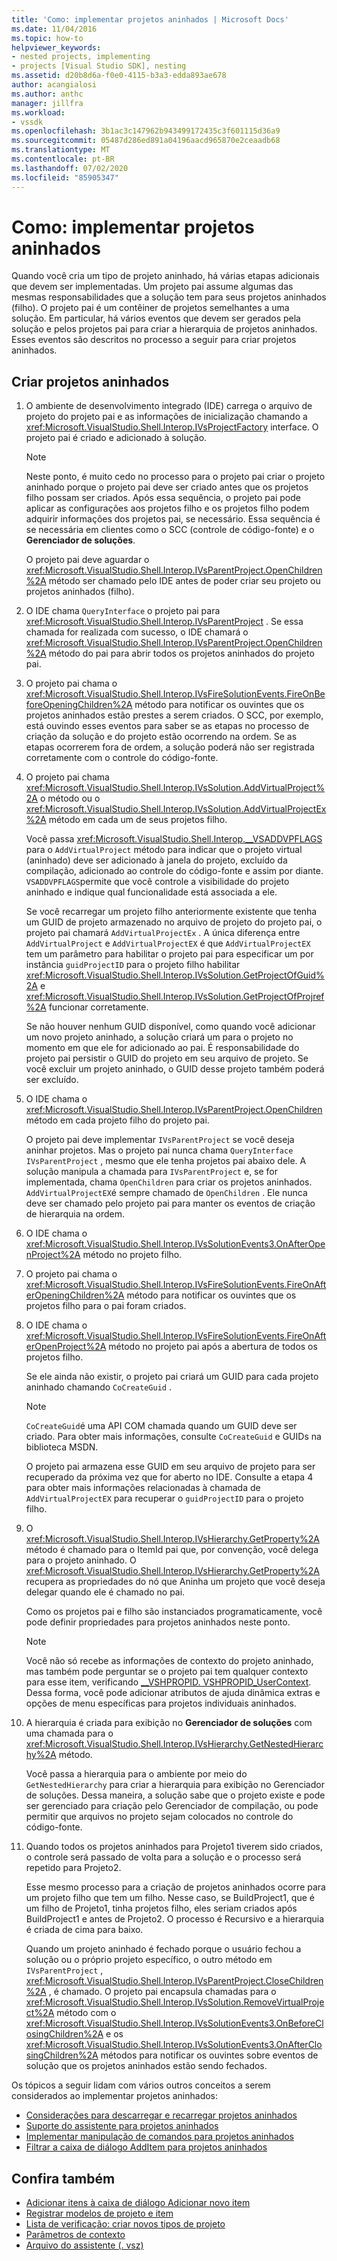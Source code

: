 ```yaml
---
title: 'Como: implementar projetos aninhados | Microsoft Docs'
ms.date: 11/04/2016
ms.topic: how-to
helpviewer_keywords:
- nested projects, implementing
- projects [Visual Studio SDK], nesting
ms.assetid: d20b8d6a-f0e0-4115-b3a3-edda893ae678
author: acangialosi
ms.author: anthc
manager: jillfra
ms.workload:
- vssdk
ms.openlocfilehash: 3b1ac3c147962b943499172435c3f601115d36a9
ms.sourcegitcommit: 05487d286ed891a04196aacd965870e2ceaadb68
ms.translationtype: MT
ms.contentlocale: pt-BR
ms.lasthandoff: 07/02/2020
ms.locfileid: "85905347"
---
```

# <a name="how-to-implement-nested-projects"></a>Como: implementar projetos aninhados

Quando você cria um tipo de projeto aninhado, há várias etapas adicionais que devem ser implementadas. Um projeto pai assume algumas das mesmas responsabilidades que a solução tem para seus projetos aninhados (filho). O projeto pai é um contêiner de projetos semelhantes a uma solução. Em particular, há vários eventos que devem ser gerados pela solução e pelos projetos pai para criar a hierarquia de projetos aninhados. Esses eventos são descritos no processo a seguir para criar projetos aninhados.

## <a name="create-nested-projects"></a>Criar projetos aninhados

1. O ambiente de desenvolvimento integrado (IDE) carrega o arquivo de projeto do projeto pai e as informações de inicialização chamando a <xref:Microsoft.VisualStudio.Shell.Interop.IVsProjectFactory> interface. O projeto pai é criado e adicionado à solução.

    > [!NOTE]
    > Neste ponto, é muito cedo no processo para o projeto pai criar o projeto aninhado porque o projeto pai deve ser criado antes que os projetos filho possam ser criados. Após essa sequência, o projeto pai pode aplicar as configurações aos projetos filho e os projetos filho podem adquirir informações dos projetos pai, se necessário. Essa sequência é se necessária em clientes como o SCC (controle de código-fonte) e o **Gerenciador de soluções**.

     O projeto pai deve aguardar o <xref:Microsoft.VisualStudio.Shell.Interop.IVsParentProject.OpenChildren%2A> método ser chamado pelo IDE antes de poder criar seu projeto ou projetos aninhados (filho).

2. O IDE chama `QueryInterface` o projeto pai para <xref:Microsoft.VisualStudio.Shell.Interop.IVsParentProject> . Se essa chamada for realizada com sucesso, o IDE chamará o <xref:Microsoft.VisualStudio.Shell.Interop.IVsParentProject.OpenChildren%2A> método do pai para abrir todos os projetos aninhados do projeto pai.

3. O projeto pai chama o <xref:Microsoft.VisualStudio.Shell.Interop.IVsFireSolutionEvents.FireOnBeforeOpeningChildren%2A> método para notificar os ouvintes que os projetos aninhados estão prestes a serem criados. O SCC, por exemplo, está ouvindo esses eventos para saber se as etapas no processo de criação da solução e do projeto estão ocorrendo na ordem. Se as etapas ocorrerem fora de ordem, a solução poderá não ser registrada corretamente com o controle do código-fonte.

4. O projeto pai chama <xref:Microsoft.VisualStudio.Shell.Interop.IVsSolution.AddVirtualProject%2A> o método ou o <xref:Microsoft.VisualStudio.Shell.Interop.IVsSolution.AddVirtualProjectEx%2A> método em cada um de seus projetos filho.

     Você passa <xref:Microsoft.VisualStudio.Shell.Interop.__VSADDVPFLAGS> para o `AddVirtualProject` método para indicar que o projeto virtual (aninhado) deve ser adicionado à janela do projeto, excluído da compilação, adicionado ao controle do código-fonte e assim por diante. `VSADDVPFLAGS`permite que você controle a visibilidade do projeto aninhado e indique qual funcionalidade está associada a ele.

     Se você recarregar um projeto filho anteriormente existente que tenha um GUID de projeto armazenado no arquivo de projeto do projeto pai, o projeto pai chamará `AddVirtualProjectEx` . A única diferença entre `AddVirtualProject` e `AddVirtualProjectEX` é que `AddVirtualProjectEX` tem um parâmetro para habilitar o projeto pai para especificar um por instância `guidProjectID` para o projeto filho habilitar <xref:Microsoft.VisualStudio.Shell.Interop.IVsSolution.GetProjectOfGuid%2A> e <xref:Microsoft.VisualStudio.Shell.Interop.IVsSolution.GetProjectOfProjref%2A> funcionar corretamente.

     Se não houver nenhum GUID disponível, como quando você adicionar um novo projeto aninhado, a solução criará um para o projeto no momento em que ele for adicionado ao pai. É responsabilidade do projeto pai persistir o GUID do projeto em seu arquivo de projeto. Se você excluir um projeto aninhado, o GUID desse projeto também poderá ser excluído.

5. O IDE chama o <xref:Microsoft.VisualStudio.Shell.Interop.IVsParentProject.OpenChildren> método em cada projeto filho do projeto pai.

     O projeto pai deve implementar `IVsParentProject` se você deseja aninhar projetos. Mas o projeto pai nunca chama `QueryInterface` `IVsParentProject` , mesmo que ele tenha projetos pai abaixo dele. A solução manipula a chamada para `IVsParentProject` e, se for implementada, chama `OpenChildren` para criar os projetos aninhados. `AddVirtualProjectEX`é sempre chamado de `OpenChildren` . Ele nunca deve ser chamado pelo projeto pai para manter os eventos de criação de hierarquia na ordem.

6. O IDE chama o <xref:Microsoft.VisualStudio.Shell.Interop.IVsSolutionEvents3.OnAfterOpenProject%2A> método no projeto filho.

7. O projeto pai chama o <xref:Microsoft.VisualStudio.Shell.Interop.IVsFireSolutionEvents.FireOnAfterOpeningChildren%2A> método para notificar os ouvintes que os projetos filho para o pai foram criados.

8. O IDE chama o <xref:Microsoft.VisualStudio.Shell.Interop.IVsFireSolutionEvents.FireOnAfterOpenProject%2A> método no projeto pai após a abertura de todos os projetos filho.

     Se ele ainda não existir, o projeto pai criará um GUID para cada projeto aninhado chamando `CoCreateGuid` .

    > [!NOTE]
    > `CoCreateGuid`é uma API COM chamada quando um GUID deve ser criado. Para obter mais informações, consulte `CoCreateGuid` e GUIDs na biblioteca MSDN.

     O projeto pai armazena esse GUID em seu arquivo de projeto para ser recuperado da próxima vez que for aberto no IDE. Consulte a etapa 4 para obter mais informações relacionadas à chamada de `AddVirtualProjectEX` para recuperar o `guidProjectID` para o projeto filho.

9. O <xref:Microsoft.VisualStudio.Shell.Interop.IVsHierarchy.GetProperty%2A> método é chamado para o ItemId pai que, por convenção, você delega para o projeto aninhado. O <xref:Microsoft.VisualStudio.Shell.Interop.IVsHierarchy.GetProperty%2A> recupera as propriedades do nó que Aninha um projeto que você deseja delegar quando ele é chamado no pai.

     Como os projetos pai e filho são instanciados programaticamente, você pode definir propriedades para projetos aninhados neste ponto.

    > [!NOTE]
    > Você não só recebe as informações de contexto do projeto aninhado, mas também pode perguntar se o projeto pai tem qualquer contexto para esse item, verificando [__VSHPROPID. VSHPROPID_UserContext](<xref:Microsoft.VisualStudio.Shell.Interop.__VSHPROPID.VSHPROPID_UserContext>). Dessa forma, você pode adicionar atributos de ajuda dinâmica extras e opções de menu específicas para projetos individuais aninhados.

10. A hierarquia é criada para exibição no **Gerenciador de soluções** com uma chamada para o <xref:Microsoft.VisualStudio.Shell.Interop.IVsHierarchy.GetNestedHierarchy%2A> método.

     Você passa a hierarquia para o ambiente por meio do `GetNestedHierarchy` para criar a hierarquia para exibição no Gerenciador de soluções. Dessa maneira, a solução sabe que o projeto existe e pode ser gerenciado para criação pelo Gerenciador de compilação, ou pode permitir que arquivos no projeto sejam colocados no controle do código-fonte.

11. Quando todos os projetos aninhados para Projeto1 tiverem sido criados, o controle será passado de volta para a solução e o processo será repetido para Projeto2.

     Esse mesmo processo para a criação de projetos aninhados ocorre para um projeto filho que tem um filho. Nesse caso, se BuildProject1, que é um filho de Projeto1, tinha projetos filho, eles seriam criados após BuildProject1 e antes de Projeto2. O processo é Recursivo e a hierarquia é criada de cima para baixo.

     Quando um projeto aninhado é fechado porque o usuário fechou a solução ou o próprio projeto específico, o outro método em `IVsParentProject` , <xref:Microsoft.VisualStudio.Shell.Interop.IVsParentProject.CloseChildren%2A> , é chamado. O projeto pai encapsula chamadas para o <xref:Microsoft.VisualStudio.Shell.Interop.IVsSolution.RemoveVirtualProject%2A> método com o <xref:Microsoft.VisualStudio.Shell.Interop.IVsSolutionEvents3.OnBeforeClosingChildren%2A> e os <xref:Microsoft.VisualStudio.Shell.Interop.IVsSolutionEvents3.OnAfterClosingChildren%2A> métodos para notificar os ouvintes sobre eventos de solução que os projetos aninhados estão sendo fechados.

Os tópicos a seguir lidam com vários outros conceitos a serem considerados ao implementar projetos aninhados:

- [Considerações para descarregar e recarregar projetos aninhados](../../extensibility/internals/considerations-for-unloading-and-reloading-nested-projects.md)
- [Suporte do assistente para projetos aninhados](../../extensibility/internals/wizard-support-for-nested-projects.md)
- [Implementar manipulação de comandos para projetos aninhados](../../extensibility/internals/implementing-command-handling-for-nested-projects.md)
- [Filtrar a caixa de diálogo AddItem para projetos aninhados](../../extensibility/internals/filtering-the-additem-dialog-box-for-nested-projects.md)

## <a name="see-also"></a>Confira também

- [Adicionar itens à caixa de diálogo Adicionar novo item](../../extensibility/internals/adding-items-to-the-add-new-item-dialog-boxes.md)
- [Registrar modelos de projeto e item](../../extensibility/internals/registering-project-and-item-templates.md)
- [Lista de verificação: criar novos tipos de projeto](../../extensibility/internals/checklist-creating-new-project-types.md)
- [Parâmetros de contexto](../../extensibility/internals/context-parameters.md)
- [Arquivo do assistente (. vsz)](../../extensibility/internals/wizard-dot-vsz-file.md)
